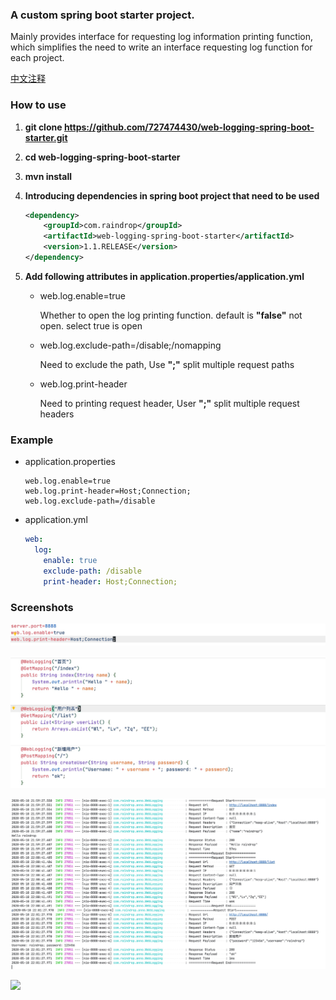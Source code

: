 ### A custom spring boot starter project.

  Mainly provides interface for requesting log information printing function, which simplifies the need to write an interface requesting log function for each project.

  [中文注释](./README_CN.md) 


### How to use

1. **git clone https://github.com/727474430/web-logging-spring-boot-starter.git**

2. **cd web-logging-spring-boot-starter**

3. **mvn install**

4. **Introducing dependencies in spring boot project that need to be used**

   ```xml
   <dependency>
       <groupId>com.raindrop</groupId>
       <artifactId>web-logging-spring-boot-starter</artifactId>
       <version>1.1.RELEASE</version>
   </dependency>
   ```

5. **Add following attributes in application.properties/application.yml**

   * web.log.enable=true

     Whether to open the log printing function. default is **"false"** not open. select true is open

   * web.log.exclude-path=/disable;/nomapping

     Need to exclude the path, Use **";"** split multiple request paths

   * web.log.print-header

     Need to printing request header, User **";"** split multiple request headers



### Example

* application.properties

  ```properties
  web.log.enable=true
  web.log.print-header=Host;Connection;
  web.log.exclude-path=/disable
  ```

* application.yml

  ```yaml
  web:
    log:
      enable: true
      exclude-path: /disable
      print-header: Host;Connection;
  ```


### Screenshots

![](src/main/resources/img/properties.png)

![](src/main/resources/img/anno.png)

![](src/main/resources/img/logging.png)


[![](https://jitpack.io/v/727474430/web-logging-spring-boot-starter.svg)](https://jitpack.io/#727474430/web-logging-spring-boot-starter)